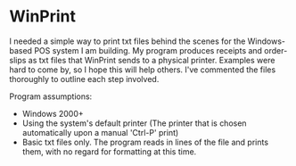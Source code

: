 # WinPrint
I needed a simple way to print txt files behind the scenes for the Windows-based POS system I am building. My program produces receipts and order-slips as txt files that WinPrint sends to a physical printer. Examples were hard to come by, so I hope this will help others. I've commented the files thoroughly to outline each step involved.

Program assumptions:
- Windows 2000+
- Using the system's default printer (The printer that is chosen automatically upon a manual 'Ctrl-P' print)
- Basic txt files only. The program reads in lines of the file and prints them, with no regard for formatting at this time.
